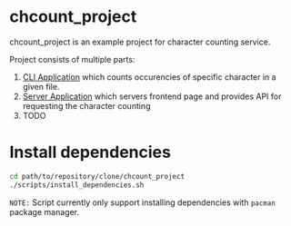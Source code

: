 # chcount_project

chcount_project is an example project for character counting service.

Project consists of multiple parts:

1. [CLI Application](./cli/) which counts occurencies of specific character in a given file.
2. [Server Application](./backend/) which servers frontend page and provides API for requesting the character counting
3. TODO

# Install dependencies

```bash
cd path/to/repository/clone/chcount_project
./scripts/install_dependencies.sh
```

`NOTE:` Script currently only support installing dependencies with `pacman` package manager.
